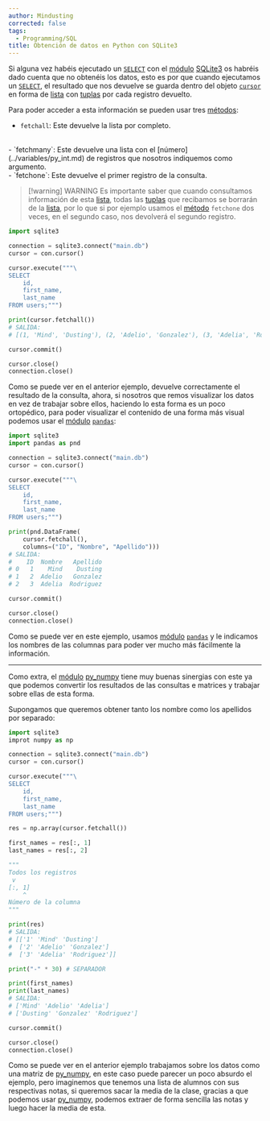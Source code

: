 ```yaml
---
author: Mindusting
corrected: false
tags:
  - Programming/SQL
title: Obtención de datos en Python con SQLite3
---
```


Si alguna vez habéis ejecutado un [`SELECT`](../../sql/SQLite3/SQLite3_select.md) con el [módulo](../py_module.md) [SQLite3](../py_sqlite3.md) os habréis dado cuenta que no obtenéis los datos, esto es por que cuando ejecutamos un [`SELECT`](../../sql/SQLite3/SQLite3_select.md), el resultado que nos devuelve se guarda dentro del objeto [`cursor`](../py_sqlite3.md) en forma de [lista](../py_list.md) con [tuplas](../collections/Collections_tuple.md) por cada registro devuelto.

Para poder acceder a esta información se pueden usar tres [métodos](../py_module.md):

- `fetchall`:
    Este devuelve la lista por completo.
<br>
- `fetchmany`:
    Este devuelve una lista con el [número](../variables/py_int.md) de registros que nosotros indiquemos como argumento.
<br>
- `fetchone`:
    Este devuelve el primer registro de la consulta.

> [!warning] WARNING
> Es importante saber que cuando consultamos información de esta [lista](../py_list.md), todas las [tuplas](../collections/Collections_tuple.md) que recibamos se borrarán de la [lista](../py_list.md), por lo que si por ejemplo usamos el [método](../classes/py_method.md) `fetchone` dos veces, en el segundo caso, nos devolverá el segundo registro.

```py
import sqlite3

connection = sqlite3.connect("main.db")
cursor = con.cursor()

cursor.execute("""\
SELECT
    id,
    first_name,
    last_name
FROM users;""")

print(cursor.fetchall())
# SALIDA:
# [(1, 'Mind', 'Dusting'), (2, 'Adelio', 'Gonzalez'), (3, 'Adelia', 'Rodriguez')]

cursor.commit()

cursor.close()
connection.close()
```

Como se puede ver en el anterior ejemplo, devuelve correctamente el resultado de la consulta, ahora, si nosotros que remos visualizar los datos en vez de trabajar sobre ellos, haciendo lo esta forma es un poco ortopédico, para poder visualizar el contenido de una forma más visual podemos usar el [módulo](../py_module.md) [`pandas`](../py_pandas.md):

```py
import sqlite3
import pandas as pnd

connection = sqlite3.connect("main.db")
cursor = con.cursor()

cursor.execute("""\
SELECT
    id,
    first_name,
    last_name
FROM users;""")

print(pnd.DataFrame(
    cursor.fetchall(),
    columns=("ID", "Nombre", "Apellido")))
# SALIDA:
#    ID  Nombre   Apellido
# 0   1    Mind    Dusting
# 1   2  Adelio   Gonzalez
# 2   3  Adelia  Rodriguez

cursor.commit()

cursor.close()
connection.close()
```

Como se puede ver en este ejemplo, usamos [módulo](../py_module.md) [`pandas`](../py_pandas.md) y le indicamos los nombres de las columnas para poder ver mucho más fácilmente la información.

---

Como extra, el [módulo](../py_module.md) [py_numpy](../numpy/py_numpy.md) tiene muy buenas sinergias con este ya que podemos convertir los resultados de las consultas e matrices y trabajar sobre ellas de esta forma.

Supongamos que queremos obtener tanto los nombre como los apellidos por separado:

```py
import sqlite3
improt numpy as np

connection = sqlite3.connect("main.db")
cursor = con.cursor()

cursor.execute("""\
SELECT
    id,
    first_name,
    last_name
FROM users;""")

res = np.array(cursor.fetchall())

first_names = res[:, 1]
last_names = res[:, 2]

"""
Todos los registros
 v
[:, 1]
    ^
Número de la columna
"""

print(res)
# SALIDA:
# [['1' 'Mind' 'Dusting']
#  ['2' 'Adelio' 'Gonzalez']        
#  ['3' 'Adelia' 'Rodriguez']]

print("-" * 30) # SEPARADOR

print(first_names)
print(last_names)
# SALIDA:
# ['Mind' 'Adelio' 'Adelia']        
# ['Dusting' 'Gonzalez' 'Rodriguez']

cursor.commit()

cursor.close()
connection.close()
```

Como se puede ver en el anterior ejemplo trabajamos sobre los datos como una matriz de [py_numpy](../numpy/py_numpy.md), en este caso puede parecer un poco absurdo el ejemplo, pero imaginemos que tenemos una lista de alumnos con sus respectivas notas, si queremos sacar la media de la clase, gracias a que podemos usar [py_numpy](../numpy/py_numpy.md), podemos extraer de forma sencilla las notas y luego hacer la media de esta.
